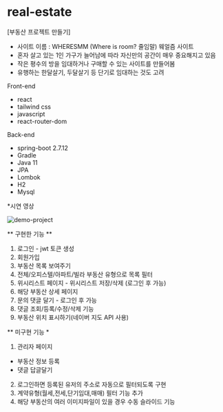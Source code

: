# real-estate

[부동산 프로젝트 만들기]

- 사이트 이름 : WHERESMM (Where is room? 줄임말) 웨얼즘 사이트
- 혼자 살고 있는 1인 가구가 늘어남에 따라 자신만의 공간이 매우 중요해지고 있음
- 작은 평수의 방을 임대하거나 구매할 수 있는 사이트를 만들어봄
- 유행하는 한달살기, 두달살기 등 단기로 임대하는 것도 고려

Front-end 
- react
- tailwind css
- javascript
- react-router-dom

Back-end
- spring-boot 2.7.12
- Gradle
- Java 11
- JPA
- Lombok
- H2
- Mysql

*시연 영상

![demo-project](https://github.com/jmy0201cp/real-estate/assets/78574972/6f7cde55-30d5-47e2-baa4-0f9f94961471)


** 구현한 기능 **
1. 로그인 - jwt 토큰 생성 
2. 회원가입
3. 부동산 목록 보여주기
4. 전체/오피스텔/아파트/빌라 부동산 유형으로 목록 필터
5. 위시리스트 페이지 - 위시리스트 저장/삭제 (로그인 후 가능)
6. 해당 부동산 상세 페이지
7. 문의 댓글 달기 - 로그인 후 가능
8. 댓글 조회/등록/수정/삭제 기능
9. 부동산 위치 표시하기(네이버 지도 API 사용)



** 미구현 기능 *
1. 관리자 페이지
- 부동산 정보 등록
- 댓글 답글달기
2. 로그인하면 등록된 유저의 주소로 자동으로 필터되도록 구현
3. 계약유형(월세,전세,단기임대,매매) 필터 기능 추가
4. 해당 부동산의 여러 이미지파일이 있을 경우 수동 슬라이드 기능

